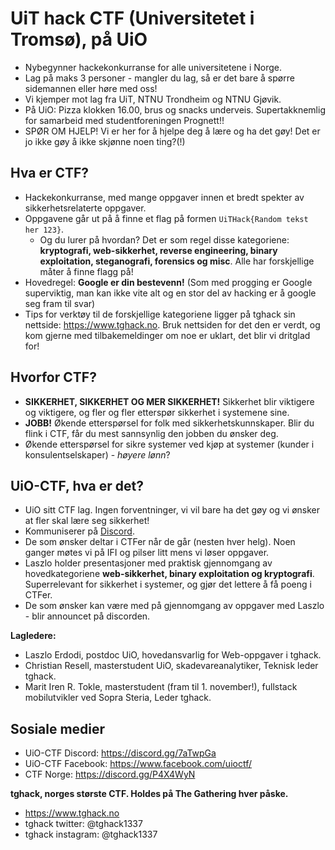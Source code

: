 # UiT hack CTF (Universitetet i Tromsø), på UiO 
* Nybegynner hackekonkurranse for alle universitetene i Norge. 
* Lag på maks 3 personer - mangler du lag, så er det bare å spørre sidemannen eller høre med oss!
* Vi kjemper mot lag fra UiT, NTNU Trondheim og NTNU Gjøvik.
* På UiO: Pizza klokken 16.00, brus og snacks underveis. Supertakknemlig for samarbeid med studentforeningen Prognett!!
* SPØR OM HJELP! Vi er her for å hjelpe deg å lære og ha det gøy! Det er jo ikke gøy å ikke skjønne noen ting?(!)

## Hva er CTF?
* Hackekonkurranse, med mange oppgaver innen et bredt spekter av sikkerhetsrelaterte oppgaver. 
* Oppgavene går ut på å finne et flag på formen `UiTHack{Random tekst her 123}`. 
    * Og du lurer på hvordan? Det er som regel disse kategoriene: __kryptografi, web-sikkerhet, reverse engineering, binary exploitation, steganografi, forensics og misc__. Alle har forskjellige måter å finne flagg på! 
* Hovedregel: **Google er din bestevenn!** (Som med progging er Google superviktig, man kan ikke vite alt og en stor del av hacking er å google seg fram til svar)
* Tips for verktøy til de forskjellige kategoriene ligger på tghack sin nettside: https://www.tghack.no. Bruk nettsiden for det den er verdt, og kom gjerne med tilbakemeldinger om noe er uklart, det blir vi dritglad for!
 
 
## Hvorfor CTF?
* __SIKKERHET, SIKKERHET OG MER SIKKERHET!__ Sikkerhet blir viktigere og viktigere, og fler og fler etterspør sikkerhet i systemene sine.
* __JOBB!__ Økende etterspørsel for folk med sikkerhetskunnskaper. Blir du flink i CTF, får du mest sannsynlig den jobben du ønsker deg. 
* Økende etterspørsel for sikre systemer ved kjøp at systemer (kunder i konsulentselskaper) - _høyere lønn_?

## UiO-CTF, hva er det?
* UiO sitt CTF lag. Ingen forventninger, vi vil bare ha det gøy og vi ønsker at fler skal lære seg sikkerhet!
* Kommuniserer på [Discord](https://discord.gg/7aTwpGa).
* De som ønsker deltar i CTFer når de går (nesten hver helg). Noen ganger møtes vi på IFI og pilser litt mens vi løser oppgaver.
* Laszlo holder presentasjoner med praktisk gjennomgang av hovedkategoriene __web-sikkerhet, binary exploitation og kryptografi__. Superrelevant for sikkerhet i systemer, og gjør det lettere å få poeng i CTFer.
* De som ønsker kan være med på gjennomgang av oppgaver med Laszlo - blir announcet på discorden.

**Lagledere:**
* Laszlo Erdodi, postdoc UiO, hovedansvarlig for Web-oppgaver i tghack.
* Christian Resell, masterstudent UiO, skadevareanalytiker, Teknisk leder tghack.
* Marit Iren R. Tokle, masterstudent (fram til 1. november!), fullstack mobilutvikler ved Sopra Steria, Leder tghack.

## Sosiale medier
* UiO-CTF Discord: https://discord.gg/7aTwpGa
* UiO-CTF Facebook: https://www.facebook.com/uioctf/
* CTF Norge: https://discord.gg/P4X4WyN

**tghack, norges største CTF. Holdes på The Gathering hver påske.**
* https://www.tghack.no
* tghack twitter: @tghack1337
* tghack instagram: @tghack1337
